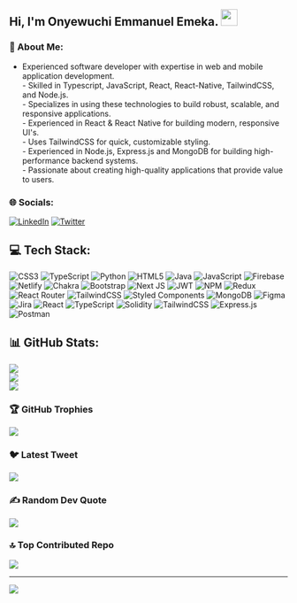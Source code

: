 ## Hi, I'm Onyewuchi Emmanuel Emeka. <img src="https://media.giphy.com/media/WUlplcMpOCEmTGBtBW/giphy.gif" width="30">


### 💫 About Me:

- Experienced software developer with expertise in web and mobile application development.<br>- Skilled in Typescript, JavaScript, React, React-Native, TailwindCSS, and Node.js.<br>- Specializes in using these technologies to build robust, scalable, and responsive applications.<br>- Experienced in React & React Native for building modern, responsive UI's.<br>- Uses TailwindCSS for quick, customizable styling.<br>- Experienced in Node.js, Express.js and MongoDB for building high-performance backend systems.<br>- Passionate about creating high-quality applications that provide value to users.


### 🌐 Socials:
[![LinkedIn](https://img.shields.io/badge/LinkedIn-%230077B5.svg?logo=linkedin&logoColor=white)](https://linkedin.com/in/https://www.linkedin.com/in/emmanuel-onyewuchi-16119023b/) [![Twitter](https://img.shields.io/badge/Twitter-%231DA1F2.svg?logo=Twitter&logoColor=white)](https://twitter.com/hinuela97) 

## 💻 Tech Stack:
![CSS3](https://img.shields.io/badge/css3-%231572B6.svg?style=flat-square&logo=css3&logoColor=white) ![TypeScript](https://img.shields.io/badge/typescript-%23007ACC.svg?style=flat-square&logo=typescript&logoColor=white) ![Python](https://img.shields.io/badge/python-3670A0?style=flat-square&logo=python&logoColor=ffdd54) ![HTML5](https://img.shields.io/badge/html5-%23E34F26.svg?style=flat-square&logo=html5&logoColor=white) ![Java](https://img.shields.io/badge/java-%23ED8B00.svg?style=flat-square&logo=java&logoColor=white) ![JavaScript](https://img.shields.io/badge/javascript-%23323330.svg?style=flat-square&logo=javascript&logoColor=%23F7DF1E) ![Firebase](https://img.shields.io/badge/firebase-%23039BE5.svg?style=flat-square&logo=firebase) ![Netlify](https://img.shields.io/badge/netlify-%23000000.svg?style=flat-square&logo=netlify&logoColor=#00C7B7) ![Chakra](https://img.shields.io/badge/chakra-%234ED1C5.svg?style=flat-square&logo=chakraui&logoColor=white) ![Bootstrap](https://img.shields.io/badge/bootstrap-%23563D7C.svg?style=flat-square&logo=bootstrap&logoColor=white) ![Next JS](https://img.shields.io/badge/Next-black?style=flat-square&logo=next.js&logoColor=white) ![JWT](https://img.shields.io/badge/JWT-black?style=flat-square&logo=JSON%20web%20tokens) ![NPM](https://img.shields.io/badge/NPM-%23000000.svg?style=flat-square&logo=npm&logoColor=white) ![Redux](https://img.shields.io/badge/redux-%23593d88.svg?style=flat-square&logo=redux&logoColor=white) ![React Router](https://img.shields.io/badge/React_Router-CA4245?style=flat-square&logo=react-router&logoColor=white) ![TailwindCSS](https://img.shields.io/badge/tailwindcss-%2338B2AC.svg?style=flat-square&logo=tailwind-css&logoColor=white) ![Styled Components](https://img.shields.io/badge/styled--components-DB7093?style=flat-square&logo=styled-components&logoColor=white) ![MongoDB](https://img.shields.io/badge/MongoDB-%234ea94b.svg?style=flat-square&logo=mongodb&logoColor=white) 	![Figma](https://img.shields.io/badge/figma-%23F24E1E.svg?style=flat-square&logo=figma&logoColor=white) ![Jira](https://img.shields.io/badge/jira-%230A0FFF.svg?style=flat-square&logo=jira&logoColor=white) ![React](https://img.shields.io/badge/react-%2320232a.svg?style=flat-square&logo=react&logoColor=%2361DAFB) ![TypeScript](https://img.shields.io/badge/typescript-%23007ACC.svg?style=flat-square&logo=typescript&logoColor=white) ![Solidity](https://img.shields.io/badge/Solidity-%23363636.svg?style=flat-square&logo=solidity&logoColor=white) ![TailwindCSS](https://img.shields.io/badge/tailwindcss-%2338B2AC.svg?style=flat-square&logo=tailwind-css&logoColor=white) ![Express.js](https://img.shields.io/badge/express.js-%23404d59.svg?style=flat-square&logo=express&logoColor=%2361DAFB) ![Postman](https://img.shields.io/badge/Postman-FF6C37?style=flat-square&logo=postman&logoColor=white)

## 📊 GitHub Stats:
![](https://github-readme-stats.vercel.app/api?username=EmekaManuel&theme=dark&hide_border=true&include_all_commits=true&count_private=true)<br/>
![](https://github-readme-streak-stats.herokuapp.com/?user=EmekaManuel&theme=dark&hide_border=true)<br/>
![](https://github-readme-stats.vercel.app/api/top-langs/?username=EmekaManuel&theme=dark&hide_border=true&include_all_commits=true&count_private=true&layout=compact)

### 🏆 GitHub Trophies
![](https://github-profile-trophy.vercel.app/?username=EmekaManuel&theme=dark_dimmed&no-frame=false&no-bg=true&margin-w=4)

### 🐦 Latest Tweet
[![](https://gtce.itsvg.in/api?username=hinuela97)](https://github.com/VishwaGauravIn/github-twitter-card-embed)

### ✍️ Random Dev Quote
![](https://quotes-github-readme.vercel.app/api?type=vetical&theme=merko)

### 🔝 Top Contributed Repo
![](https://github-contributor-stats.vercel.app/api?username=EmekaManuel&limit=5&theme=dark&combine_all_yearly_contributions=true)


---
[![](https://visitcount.itsvg.in/api?id=EmekaManuel&icon=1&color=1)](https://visitcount.itsvg.in)

<!-- Proudly created with GPRM ( https://gprm.itsvg.in ) -->
